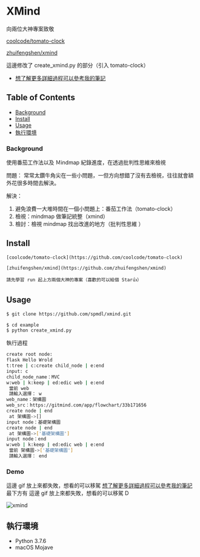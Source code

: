 # XMind

向兩位大神專案致敬

[coolcode/tomato-clock](https://github.com/coolcode/tomato-clock)

[zhuifengshen/xmind](https://github.com/zhuifengshen/xmind)

這邊修改了 create_xmind.py 的部分（引入 tomato-clock）

* [想了解更多詳細過程可以參考我的筆記](https://medium.com/@cbb104002/side-project-tomato-clock-xmind-d5c2ddf14e9b?source=friends_link&sk=107d0970b1a8f8748983d0cd50a2bbc1)

## Table of Contents

- [Background](#background)
- [Install](#install)
- [Usage](#usage)
- [執行環境](#執行環境)

### Background

使用番茄工作法以及 Ｍindmap 紀錄進度，在透過批判性思維來檢視

問題：
常常太鑽牛角尖在一些小問題，一但方向想錯了沒有去檢視，往往就會額外花很多時間去解決。

解決：
1. 避免浪費一大堆時間在一個小問題上：番茄工作法（tomato-clock）
2. 檢視：mindmap 做筆記統整（xmind）
3. 檢討：檢視 mindmap 找出改進的地方（批判性思維 ）

## Install

```
[coolcode/tomato-clock](https://github.com/coolcode/tomato-clock)

[zhuifengshen/xmind](https://github.com/zhuifengshen/xmind)

請先學習 run 起上方兩個大神的專案（喜歡的可以給個 Star👍）
```

## Usage

```bash
$ git clone https://github.com/spmdl/xmind.git
```

```bash
$ cd example
$ python create_xmind.py
```

執行過程
```bash
create root node:
flask Hello Wrold
t:tree | c:create child_node | e:end
input: c
child_node_name：MVC
w:web | k:keep | ed:edic web | e:end
 當前 web
 請輸入選擇： w
web_name：架構圖
web_src：https://gitmind.com/app/flowchart/33b171656
create node | end
 at 架構圖->[]
input node：基礎架構圖
create node | end
 at 架構圖->['基礎架構圖']
input node：end
w:web | k:keep | ed:edic web | e:end
 當前 架構圖->['基礎架構圖']
 請輸入選擇： end
```

### Demo

這邊 gif 放上來都失敗，想看的可以移駕 [想了解更多詳細過程可以參考我的筆記](https://medium.com/@cbb104002/side-project-tomato-clock-xmind-d5c2ddf14e9b?source=friends_link&sk=107d0970b1a8f8748983d0cd50a2bbc1)
最下方有 
這邊 gif 放上來都失敗，想看的可以移駕 D

![xmind](https://imgur.com/ZMfGDNA.png)

## 執行環境

* Python 3.7.6
* macOS Mojave


